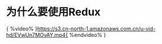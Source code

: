 # 为什么要使用Redux

{ %video% }https://s3.cn-north-1.amazonaws.com.cn/u-vid-hd/EVwUn7MOvAY.mp4{ %endvideo% }